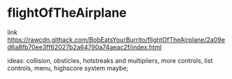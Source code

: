 # flightOfTheAirplane
link https://rawcdn.githack.com/BobEatsYourBurrito/flightOfTheAirplane/2a09ed6a8fb70ee3ff62027b2a64790a74aeac2f/index.html

ideas: collision, obsticles, hotstreaks and multipliers, more controls, list controls, menu, highscore system maybe;
